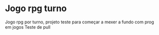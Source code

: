 # Jogo rpg turno
 Jogo rpg por turno, projeto teste para começar a mexer a fundo com prog em jogos
 Teste de pull
